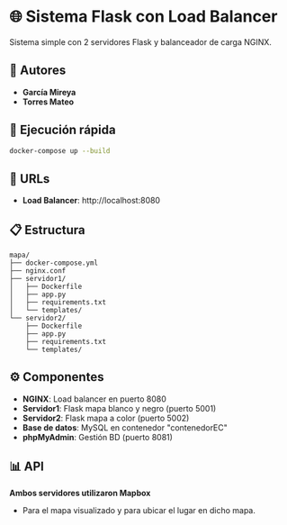 # 🌐 Sistema Flask con Load Balancer

Sistema simple con 2 servidores Flask y balanceador de carga NGINX.

## 👥 Autores

- **García Mireya**
- **Torres Mateo**


## 🚀 Ejecución rápida

```bash
docker-compose up --build
```

## 🔗 URLs

- **Load Balancer**: http://localhost:8080

## 📋 Estructura

```
mapa/
├── docker-compose.yml
├── nginx.conf
├── servidor1/
│   ├── Dockerfile
│   ├── app.py
│   ├── requirements.txt
│   └── templates/
└── servidor2/
    ├── Dockerfile
    ├── app.py
    ├── requirements.txt
    └── templates/
```

## ⚙️ Componentes

- **NGINX**: Load balancer en puerto 8080
- **Servidor1**: Flask mapa blanco y negro (puerto 5001)
- **Servidor2**: Flask mapa a color (puerto 5002)
- **Base de datos**: MySQL en contenedor "contenedorEC"
- **phpMyAdmin**: Gestión BD (puerto 8081)


## 📊 API

**Ambos servidores utilizaron Mapbox**
- Para el mapa visualizado y para ubicar el lugar en dicho mapa. 